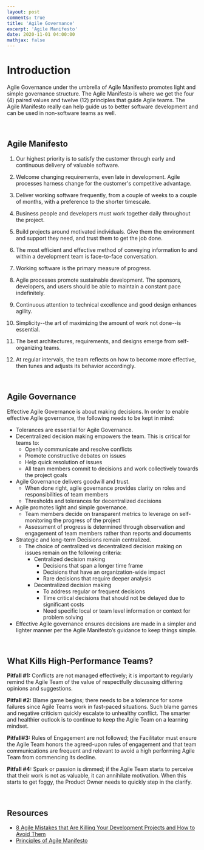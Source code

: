 ```yaml
---
layout: post
comments: true
title: 'Agile Governance'
excerpt: 'Agile Manifesto'
date: 2020-11-01 04:00:00
mathjax: false
---
```


# Introduction
Agile Governance under the umbrella of Agile Manifesto promotes light and simple governance structure. The Agile Manifesto is where we get the four (4) paired values and twelve (12) principles that guide Agile teams. The Agile Manifesto really can help guide us to better software development and can be used in non-software teams as well.

<br>

## Agile Manifesto 

1. Our highest priority is to satisfy the customer through early and continuous delivery of valuable software.

2. Welcome changing requirements, even late in development. Agile processes harness change for the customer's competitive advantage.

3. Deliver working software frequently, from a couple of weeks to a couple of months, with a preference to the shorter timescale.

4. Business people and developers must work together daily throughout the project.

5. Build projects around motivated individuals. Give them the environment and support they need, and trust them to get the job done.

6. The most efficient and effective method of conveying information to and within a development team is face-to-face conversation.

7. Working software is the primary measure of progress.

8. Agile processes promote sustainable development. The sponsors, developers, and users should be able to maintain a constant pace indefinitely.

9. Continuous attention to technical excellence and good design enhances agility.

10. Simplicity--the art of maximizing the amount of work not done--is essential.

11. The best architectures, requirements, and designs emerge from self-organizing teams.

12. At regular intervals, the team reflects on how to become more effective, then tunes and adjusts
its behavior accordingly.

<br>

## Agile Governance
Effective Agile Governance is about making decisions.
In order to enable effective Agile governance, the following needs to be kept in mind:

- Tolerances are essential for Agile Governance.
- Decentralized decision making empowers the team. This is critical for teams to:
    - Openly communicate and resolve conflicts 
    - Promote constructive debates on issues
    - Help quick resolution of issues
    - All team members commit to decisions and work collectively towards the project goals
- Agile Governance delivers goodwill and trust.
    - When done right, agile governance provides clarity on roles and responsibilities of team members
    - Thresholds and tolerances for decentralized decisions
- Agile promotes light and simple governance.
    - Team members decide on transparent metrics to leverage on self-monitoring the progress of the project 
    - Assessment of progress is determined through observation and engagement of team members rather than reports and documents
- Strategic and long-term Decisions remain centralized.
    - The choice of centralized vs decentralized decision making on issues remain on the following criteria:
        - Centralized decision making
            - Decisions that span a longer time frame
            - Decisions that have an organization-wide impact
            - Rare decisions that require deeper analysis
        - Decentralized decision making
            - To address regular or frequent decisions
            - Time critical decisions that should not be delayed due to significant costs
            - Need specific local or team level information or context for problem solving
- Effective Agile governance ensures decisions are made in a simpler and lighter manner per the Agile Manifesto’s guidance to keep things simple.

<br>

## What Kills High-Performance Teams?

__Pitfall #1:__ Conflicts are not managed effectively; it is important to regularly remind the Agile Team of the value of respectfully discussing differing opinions and suggestions.

__Pitfall #2:__ Blame game begins; there needs to be a tolerance for some failures since Agile Teams work in fast-paced situations. Such blame games and negative criticism quickly escalate to unhealthy conflict. The smarter and healthier outlook is to continue to keep the Agile Team on a learning mindset.

__Pitfall#3:__ Rules of Engagement are not followed; the Facilitator must ensure the Agile Team honors the agreed-upon rules of engagement and that team communications are frequent and relevant to avoid a high performing Agile Team from commencing its decline.

__Pitfall #4:__ Spark or passion is dimmed; if the Agile Team starts to perceive that their work is not as valuable, it can annihilate motivation. When this starts to get foggy, the Product Owner needs to quickly step in the clarify.

<br>

## Resources

- [8 Agile Mistakes that Are Killing Your Development Projects and How to Avoid Them](https://softwaremind.com/8-agile-mistakes-that-are-killing-your-development-projects-and-how-to-avoid-them/)
- [Principles of Agile Manifesto](https://agilemanifesto.org/iso/en/principles.html)
